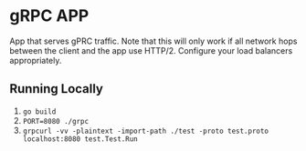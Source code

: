 # gRPC APP

App that serves gPRC traffic. Note that this will only work if all network hops
between the client and the app use HTTP/2. Configure your load balancers
appropriately.

## Running Locally
1. `go build`
2. `PORT=8080 ./grpc`
3. `grpcurl -vv -plaintext -import-path ./test -proto test.proto localhost:8080 test.Test.Run`

